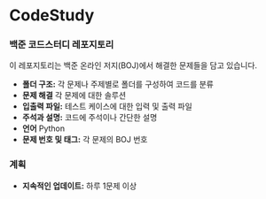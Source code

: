 # CodeStudy
### 백준 코드스터디 레포지토리

이 레포지토리는 백준 온라인 저지(BOJ)에서 해결한 문제들을 담고 있습니다.

- **폴더 구조:** 각 문제나 주제별로 폴더를 구성하여 코드를 분류
- **문제 해결** 각 문제에 대한 솔루션
- **입출력 파일:** 테스트 케이스에 대한 입력 및 출력 파일
- **주석과 설명:** 코드에 주석이나 간단한 설명
- **언어** Python
- **문제 번호 및 태그:** 각 문제의 BOJ 번호



### 계획
- **지속적인 업데이트:** 하루 1문제 이상
